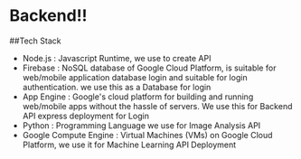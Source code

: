 # Backend!!
##Tech Stack
- Node.js     : Javascript Runtime, we use to create API
- Firebase    : NoSQL database of Google Cloud Platform, is suitable for web/mobile application database login and suitable for login authentication. we use this as a Database for login
- App Engine  : Google's cloud platform for building and running web/mobile apps without the hassle of servers. We use this for Backend API express deployment for Login
- Python      : Programming Language we use for Image Analysis API
- Google Compute Engine : Virtual Machines (VMs) on Google Cloud Platform, we use it for Machine Learning API Deployment
